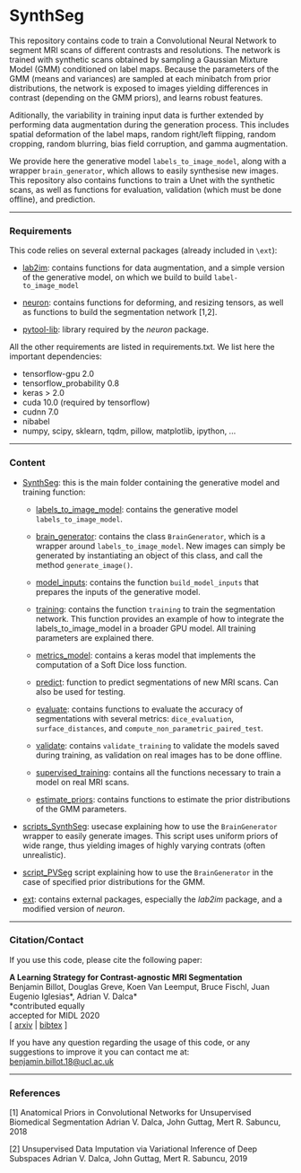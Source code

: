 # SynthSeg

This repository contains code to train a Convolutional Neural Network to segment MRI scans of different contrasts and 
resolutions. The network is trained with synthetic scans obtained by sampling a Gaussian Mixture Model (GMM) conditioned
on label maps. Because the parameters of the GMM (means and variances) are sampled at each minibatch from prior 
distributions, the network is exposed to images yielding differences in contrast (depending on the GMM priors), and 
learns robust features. 

Aditionally, the variability in training input data is further extended by performing data augmentation during the 
generation process. This includes spatial deformation of the label maps, random right/left flipping, random cropping,
random blurring, bias field corruption, and gamma augmentation.

We provide here the generative model `labels_to_image_model`, along with a wrapper `brain_generator`, which allows to 
easily synthesise new images. This repository also contains functions to train a Unet with the synthetic scans, as well 
as functions for evaluation, validation (which must be done offline), and prediction.


----------------

### Requirements
 
This code relies on several external packages (already included in `\ext`):

- [lab2im](https://github.com/BBillot/lab2im): contains functions for data augmentation, and a simple version of 
 the generative model, on which we build to build `label-to_image_model`
 
- [neuron](https://github.com/adalca/neuron): contains functions for deforming, and resizing tensors, as well as 
functions to build the segmentation network [1,2].

- [pytool-lib](https://github.com/adalca/pytools-lib): library required by the *neuron* package.

All the other requirements are listed in requirements.txt. We list here the important dependencies:

- tensorflow-gpu 2.0
- tensorflow_probability 0.8
- keras > 2.0
- cuda 10.0 (required by tensorflow)
- cudnn 7.0
- nibabel
- numpy, scipy, sklearn, tqdm, pillow, matplotlib, ipython, ...


----------------

### Content

- [SynthSeg](SynthSeg): this is the main folder containing the generative model and training function:

  - [labels_to_image_model](SynthSeg/labels_to_image_model.py): contains the generative model `labels_to_image_model`.
  
  - [brain_generator](SynthSeg/brain_generator.py): contains the class `BrainGenerator`, which is a wrapper around 
  `labels_to_image_model`. New images can simply be generated by instantiating an object of this class, and call the 
  method `generate_image()`.
  
  - [model_inputs](SynthSeg/model_inputs.py): contains the function `build_model_inputs` that prepares the inputs of the
  generative model.
  
  - [training](SynthSeg/training.py): contains the function `training` to train the segmentation network. This function
  provides an example of how to integrate the labels_to_image_model in a broader GPU model. All training parameters are 
  explained there.
  
  - [metrics_model](SynthSeg/metrics_model.py): contains a keras model that implements the computation of a Soft Dice 
  loss function.
  
  - [predict](SynthSeg/predict.py): function to predict segmentations of new MRI scans. Can also be used for testing.
  
  - [evaluate](SynthSeg/evaluate.py): contains functions to evaluate the accuracy of segmentations with several metrics:
  `dice_evaluation`, `surface_distances`, and `compute_non_parametric_paired_test`.
  
  - [validate](SynthSeg/validate.py): contains `validate_training` to validate the models saved during training, as 
  validation on real images has to be done offline.
  
  - [supervised_training](SynthSeg/supervised_training.py): contains all the functions necessary to train a model on 
  real MRI scans.
  
  - [estimate_priors](SynthSeg/estimate_priors.py): contains functions to estimate the prior distributions of the GMM
  parameters.
  
- [scripts_SynthSeg](scripts_SynthSeg): usecase explaining how to use the `BrainGenerator` wrapper to easily 
generate images. This script uses uniform priors of wide range, thus yielding images of highly varying contrats (often 
unrealistic).

- [script_PVSeg](scripts_PVSeg) script explaining how to use the `BrainGenerator` in the case of specified prior
distributions for the GMM.

- [ext](ext): contains external packages, especially the *lab2im* package, and a modified version of *neuron*.
----------------

### Citation/Contact

If you use this code, please cite the following paper:

**A Learning Strategy for Contrast-agnostic MRI Segmentation** \
Benjamin Billot, Douglas Greve, Koen Van Leemput, Bruce Fischl, Juan Eugenio Iglesias*, Adrian V. Dalca* \
*contributed equally \
accepted for MIDL 2020 \
[ [arxiv](https://arxiv.org/abs/2003.01995) | [bibtex](bibtex.txt) ]

If you have any question regarding the usage of this code, or any suggestions to improve it you can contact me at:
benjamin.billot.18@ucl.ac.uk


----------------

### References

[1] Anatomical Priors in Convolutional Networks for Unsupervised Biomedical Segmentation
Adrian V. Dalca, John Guttag, Mert R. Sabuncu, 2018

[2] Unsupervised Data Imputation via Variational Inference of Deep Subspaces
Adrian V. Dalca, John Guttag, Mert R. Sabuncu, 2019
